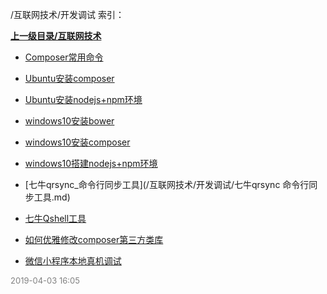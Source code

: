 /互联网技术/开发调试 索引：


**[上一级目录/互联网技术](/互联网技术/index.md)**

- [Composer常用命令](/互联网技术/开发调试/Composer常用命令.md)

- [Ubuntu安装composer](/互联网技术/开发调试/Ubuntu安装composer.md)

- [Ubuntu安装nodejs+npm环境](/互联网技术/开发调试/Ubuntu安装nodejs+npm环境.md)

- [windows10安装bower](/互联网技术/开发调试/windows10安装bower.md)

- [windows10安装composer](/互联网技术/开发调试/windows10安装composer.md)

- [windows10搭建nodejs+npm环境](/互联网技术/开发调试/windows10搭建nodejs+npm环境.md)

- [七牛qrsync_命令行同步工具](/互联网技术/开发调试/七牛qrsync 命令行同步工具.md)

- [七牛Qshell工具](/互联网技术/开发调试/七牛Qshell工具.md)

- [如何优雅修改composer第三方类库](/互联网技术/开发调试/如何优雅修改composer第三方类库.md)

- [微信小程序本地真机调试](/互联网技术/开发调试/微信小程序本地真机调试.md)


<font size=2 color='grey'> 2019-04-03 16:05 </font>